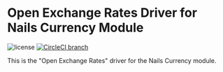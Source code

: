# Open Exchange Rates Driver for Nails Currency Module

![license](https://img.shields.io/badge/license-MIT-green.svg)
[![CircleCI branch](https://img.shields.io/circleci/project/github/nails/driver-currency-open-exchange-rates.svg)](https://circleci.com/gh/nails/driver-currency-open-exchange-rates)

This is the "Open Exchange Rates" driver for the Nails Currency module.
